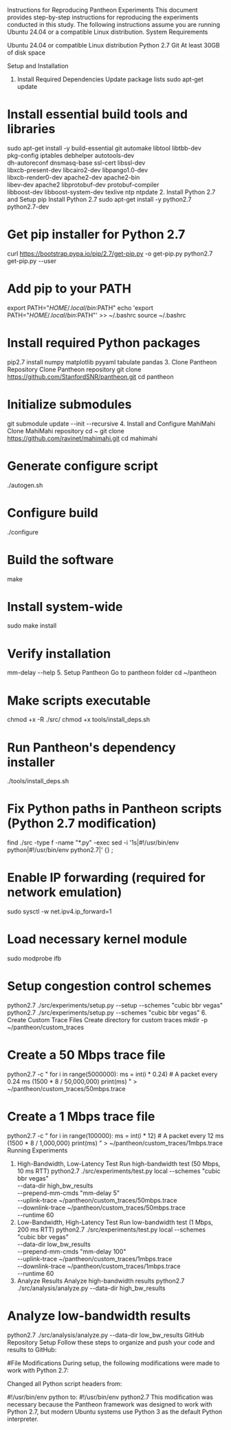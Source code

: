 Instructions for Reproducing Pantheon Experiments
This document provides step-by-step instructions for reproducing the experiments conducted in this study. The following instructions assume you are running Ubuntu 24.04 or a compatible Linux distribution.
System Requirements

Ubuntu 24.04 or compatible Linux distribution
Python 2.7
Git
At least 30GB of disk space

Setup and Installation
1. Install Required Dependencies
 Update package lists
sudo apt-get update

# Install essential build tools and libraries
sudo apt-get install -y build-essential git automake libtool libtbb-dev \
                      pkg-config iptables debhelper autotools-dev \
                      dh-autoreconf dnsmasq-base ssl-cert libssl-dev \
                      libxcb-present-dev libcairo2-dev libpango1.0-dev \
                      libxcb-render0-dev apache2-dev apache2-bin \
                      libev-dev apache2 libprotobuf-dev protobuf-compiler \
                      libboost-dev libboost-system-dev texlive ntp ntpdate
2. Install Python 2.7 and Setup pip
 Install Python 2.7
sudo apt-get install -y python2.7 python2.7-dev

# Get pip installer for Python 2.7
curl https://bootstrap.pypa.io/pip/2.7/get-pip.py -o get-pip.py
python2.7 get-pip.py --user

# Add pip to your PATH
export PATH="$HOME/.local/bin:$PATH"
echo 'export PATH="$HOME/.local/bin:$PATH"' >> ~/.bashrc
source ~/.bashrc

# Install required Python packages
pip2.7 install numpy matplotlib pyyaml tabulate pandas
3. Clone Pantheon Repository
 Clone Pantheon repository
git clone https://github.com/StanfordSNR/pantheon.git
cd pantheon

# Initialize submodules
git submodule update --init --recursive
4. Install and Configure MahiMahi
 Clone MahiMahi repository
cd ~
git clone https://github.com/ravinet/mahimahi.git
cd mahimahi

# Generate configure script
./autogen.sh

# Configure build
./configure

# Build the software
make

# Install system-wide
sudo make install

# Verify installation
mm-delay --help
5. Setup Pantheon
 Go to pantheon folder
cd ~/pantheon

# Make scripts executable
chmod +x -R ./src/
chmod +x tools/install_deps.sh

# Run Pantheon's dependency installer
./tools/install_deps.sh

# Fix Python paths in Pantheon scripts (Python 2.7 modification)
find ./src -type f -name "*.py" -exec sed -i '1s|#!/usr/bin/env python|#!/usr/bin/env python2.7|' {} \;

# Enable IP forwarding (required for network emulation)
sudo sysctl -w net.ipv4.ip_forward=1

# Load necessary kernel module
sudo modprobe ifb

# Setup congestion control schemes
python2.7 ./src/experiments/setup.py --setup --schemes "cubic bbr vegas"
python2.7 ./src/experiments/setup.py --schemes "cubic bbr vegas"
6. Create Custom Trace Files
 Create directory for custom traces
mkdir -p ~/pantheon/custom_traces

# Create a 50 Mbps trace file
python2.7 -c "
for i in range(5000000):
    ms = int(i * 0.24)  # A packet every 0.24 ms (1500 * 8 / 50,000,000)
    print(ms)
" > ~/pantheon/custom_traces/50mbps.trace

# Create a 1 Mbps trace file
python2.7 -c "
for i in range(100000):
    ms = int(i * 12)  # A packet every 12 ms (1500 * 8 / 1,000,000)
    print(ms)
" > ~/pantheon/custom_traces/1mbps.trace
Running Experiments
1. High-Bandwidth, Low-Latency Test
 Run high-bandwidth test (50 Mbps, 10 ms RTT)
python2.7 ./src/experiments/test.py local --schemes "cubic bbr vegas" \
  --data-dir high_bw_results \
  --prepend-mm-cmds "mm-delay 5" \
  --uplink-trace ~/pantheon/custom_traces/50mbps.trace \
  --downlink-trace ~/pantheon/custom_traces/50mbps.trace \
  --runtime 60
2. Low-Bandwidth, High-Latency Test
 Run low-bandwidth test (1 Mbps, 200 ms RTT)
python2.7 ./src/experiments/test.py local --schemes "cubic bbr vegas" \
  --data-dir low_bw_results \
  --prepend-mm-cmds "mm-delay 100" \
  --uplink-trace ~/pantheon/custom_traces/1mbps.trace \
  --downlink-trace ~/pantheon/custom_traces/1mbps.trace \
  --runtime 60
3. Analyze Results
 Analyze high-bandwidth results
python2.7 ./src/analysis/analyze.py --data-dir high_bw_results

# Analyze low-bandwidth results
python2.7 ./src/analysis/analyze.py --data-dir low_bw_results
GitHub Repository Setup
Follow these steps to organize and push your code and results to GitHub:

#File Modifications
During setup, the following modifications were made to work with Python 2.7:

Changed all Python script headers from:

#!/usr/bin/env python
to:
#!/usr/bin/env python2.7
This modification was necessary because the Pantheon framework was designed to work with Python 2.7, but modern Ubuntu systems use Python 3 as the default Python interpreter.
